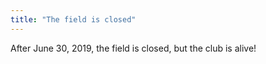 ```yaml
---
title: "The field is closed"
---
```


After June 30, 2019, the field is closed, but the club is alive!




